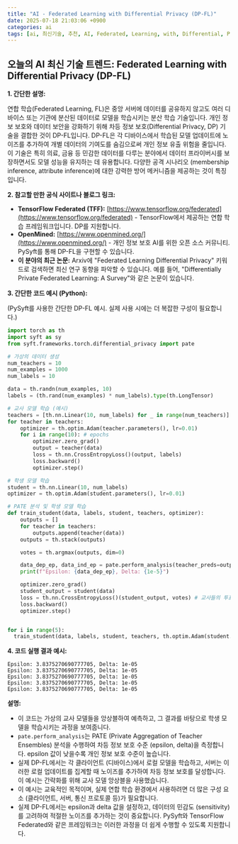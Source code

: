 ```yaml
---
title: "AI - Federated Learning with Differential Privacy (DP-FL)"
date: 2025-07-18 21:03:06 +0900
categories: ai
tags: [ai, 최신기술, 추천, AI, Federated, Learning, with, Differential, Privacy, (DP, FL)]
---
```


## 오늘의 AI 최신 기술 트렌드: **Federated Learning with Differential Privacy (DP-FL)**

**1. 간단한 설명:**

연합 학습(Federated Learning, FL)은 중앙 서버에 데이터를 공유하지 않고도 여러 디바이스 또는 기관에 분산된 데이터로 모델을 학습시키는 분산 학습 기술입니다. 개인 정보 보호와 데이터 보안을 강화하기 위해 차등 정보 보호(Differential Privacy, DP) 기술을 결합한 것이 DP-FL입니다. DP-FL은 각 디바이스에서 학습된 모델 업데이트에 노이즈를 추가하여 개별 데이터의 기여도를 숨김으로써 개인 정보 유출 위험을 줄입니다. 이 기술은 특히 의료, 금융 등 민감한 데이터를 다루는 분야에서 데이터 프라이버시를 보장하면서도 모델 성능을 유지하는 데 유용합니다. 다양한 공격 시나리오 (membership inference, attribute inference)에 대한 강력한 방어 메커니즘을 제공하는 것이 특징입니다.

**2. 참고할 만한 공식 사이트나 블로그 링크:**

*   **TensorFlow Federated (TFF):** [https://www.tensorflow.org/federated](https://www.tensorflow.org/federated) - TensorFlow에서 제공하는 연합 학습 프레임워크입니다. DP를 지원합니다.
*   **OpenMined:** [https://www.openmined.org/](https://www.openmined.org/) - 개인 정보 보호 AI를 위한 오픈 소스 커뮤니티. PySyft를 통해 DP-FL을 구현할 수 있습니다.
*   **이 분야의 최근 논문:** Arxiv에 "Federated Learning Differential Privacy" 키워드로 검색하면 최신 연구 동향을 파악할 수 있습니다. 예를 들어,  "Differentially Private Federated Learning: A Survey"와 같은 논문이 있습니다.

**3. 간단한 코드 예시 (Python):**

(PySyft를 사용한 간단한 DP-FL 예시. 실제 사용 시에는 더 복잡한 구성이 필요합니다.)

```python
import torch as th
import syft as sy
from syft.frameworks.torch.differential_privacy import pate

# 가상의 데이터 생성
num_teachers = 10
num_examples = 1000
num_labels = 10

data = th.randn(num_examples, 10)
labels = (th.rand(num_examples) * num_labels).type(th.LongTensor)

# 교사 모델 학습 (예시)
teachers = [th.nn.Linear(10, num_labels) for _ in range(num_teachers)]
for teacher in teachers:
    optimizer = th.optim.Adam(teacher.parameters(), lr=0.01)
    for i in range(10): # epochs
        optimizer.zero_grad()
        output = teacher(data)
        loss = th.nn.CrossEntropyLoss()(output, labels)
        loss.backward()
        optimizer.step()

# 학생 모델 학습
student = th.nn.Linear(10, num_labels)
optimizer = th.optim.Adam(student.parameters(), lr=0.01)

# PATE 분석 및 학생 모델 학습
def train_student(data, labels, student, teachers, optimizer):
    outputs = []
    for teacher in teachers:
        outputs.append(teacher(data))
    outputs = th.stack(outputs)

    votes = th.argmax(outputs, dim=0)

    data_dep_ep, data_ind_ep = pate.perform_analysis(teacher_preds=outputs, indices=labels, noise_eps=1.0, delta=1e-5)
    print(f"Epsilon: {data_dep_ep}, Delta: {1e-5}")

    optimizer.zero_grad()
    student_output = student(data)
    loss = th.nn.CrossEntropyLoss()(student_output, votes) # 교사들의 투표 결과를 목표로 학습
    loss.backward()
    optimizer.step()


for i in range(5):
  train_student(data, labels, student, teachers, th.optim.Adam(student.parameters(), lr=0.01))
```

**4. 코드 실행 결과 예시:**

```
Epsilon: 3.8375270690777705, Delta: 1e-05
Epsilon: 3.8375270690777705, Delta: 1e-05
Epsilon: 3.8375270690777705, Delta: 1e-05
Epsilon: 3.8375270690777705, Delta: 1e-05
Epsilon: 3.8375270690777705, Delta: 1e-05
```

**설명:**

*   이 코드는 가상의 교사 모델들을 앙상블하여 예측하고, 그 결과를 바탕으로 학생 모델을 학습시키는 과정을 보여줍니다.
*   `pate.perform_analysis`는 PATE (Private Aggregation of Teacher Ensembles) 분석을 수행하여 차등 정보 보호 수준 (epsilon, delta)을 측정합니다.  epsilon 값이 낮을수록 개인 정보 보호 수준이 높습니다.
*   실제 DP-FL에서는 각 클라이언트 (디바이스)에서 로컬 모델을 학습하고, 서버는 이러한 로컬 업데이트를 집계할 때 노이즈를 추가하여 차등 정보 보호를 달성합니다.  이 예시는 간략화를 위해 교사 모델 앙상블을 사용했습니다.
*   이 예시는 교육적인 목적이며, 실제 연합 학습 환경에서 사용하려면 더 많은 구성 요소 (클라이언트, 서버, 통신 프로토콜 등)가 필요합니다.
*   실제 DP-FL에서는 epsilon과 delta 값을 설정하고, 데이터의 민감도 (sensitivity)를 고려하여 적절한 노이즈를 추가하는 것이 중요합니다.  PySyft와 TensorFlow Federated와 같은 프레임워크는 이러한 과정을 더 쉽게 수행할 수 있도록 지원합니다.

